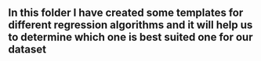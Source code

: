 ## In this folder I have created some templates for different regression algorithms and it will help us to determine which one is best suited one for our dataset
